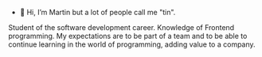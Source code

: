 - 👋 Hi, I’m Martin but a lot of people call me "tin".

Student of the software development career. Knowledge of Frontend programming. My expectations are to be part of a team and to be able to continue learning in the world of programming, adding value to a company. 
